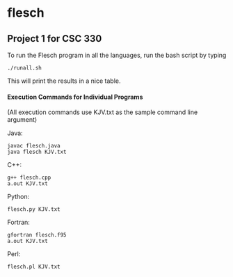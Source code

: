 # flesch

## Project 1 for CSC 330  

To run the Flesch program in all the languages, run the bash script by typing  
```
./runall.sh
```
This will print the results in a nice table.  

#### Execution Commands for Individual Programs 
(All execution commands use KJV.txt as the sample command line argument)  

Java:  
  ```
  javac flesch.java  
  java flesch KJV.txt  
  ```
C++:  
```
g++ flesch.cpp
a.out KJV.txt
```

Python:  
```
flesch.py KJV.txt
```
Fortran:
```
gfortran flesch.f95
a.out KJV.txt
```

Perl:  
```
flesch.pl KJV.txt
```
